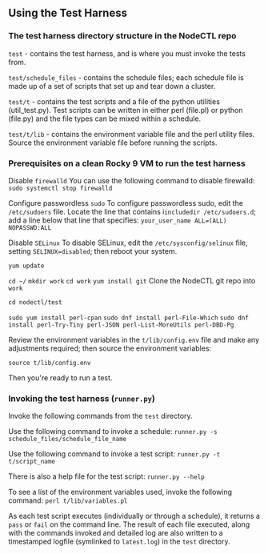 ## Using the Test Harness

### The test harness directory structure in the NodeCTL repo

`test` - contains the test harness, and is where you must invoke the tests from.

`test/schedule_files` - contains the schedule files; each schedule file is made up of a set of scripts that set up and tear down a cluster.

`test/t` - contains the test scripts and a file of the python utilities (util_test.py).
Test scripts can be written in either perl (file.pl) or python (file.py) and the file types can be mixed within a schedule.

`test/t/lib` - contains the environment variable file and the perl utility files. Source the environment variable file before running the scripts.

### Prerequisites on a clean Rocky 9 VM to run the test harness

Disable `firewalld`
    You can use the following command to disable firewalld: 
    `sudo systemctl stop firewalld`

Configure passwordless `sudo`
    To configure passwordless sudo, edit the `/etc/sudoers` file.  Locate the line that contains i`includedir /etc/sudoers.d`; add a line below that line that specifies: `your_user_name ALL=(ALL) NOPASSWD:ALL`

Disable `SELinux`
    To disable SELinux, edit the `/etc/sysconfig/selinux` file, setting `SELINUX=disabled`; then reboot your system.

`yum update`

`cd ~/`
`mkdir work`
`cd work`
`yum install git`
Clone the NodeCTL git repo into `work`

`cd nodectl/test`

`sudo yum install perl-cpan`
`sudo dnf install perl-File-Which`
`sudo dnf install perl-Try-Tiny perl-JSON perl-List-MoreUtils perl-DBD-Pg`

Review the environment variables in the `t/lib/config.env` file and make any adjustments required; then source the environment variables:

`source t/lib/config.env`

Then you're ready to run a test.

### Invoking the test harness (`runner.py`)

Invoke the following commands from the `test` directory.

Use the following command to invoke a schedule:
`runner.py -s schedule_files/schedule_file_name`

Use the following command to invoke a test script:
`runner.py -t t/script_name`

There is also a help file for the test script:
`runner.py --help`

To see a list of the environment variables used, invoke the following command:
`perl t/lib/variables.pl`

As each test script executes (individually or through a schedule), it returns a `pass` or `fail` on the command line. The result of each file executed, along with the commands invoked and detailed log are also written to a timestamped logfile (symlinked to `latest.log`) in the `test` directory.




